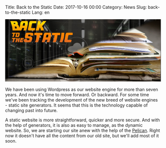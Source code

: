 Title: Back to the Static
Date: 2017-10-16 00:00
Category: News
Slug: back-to-the-static
Lang: en

![Back to the Static](images/2017-10-16-back-to-the-static.png)

We have been using Wordpress as our website engine for more than seven years. And now it's time to move forward. Or backward.
For some time we've been tracking the development of the new breed of website engines - static site generators.
It seems that this is the technology capable of changing past into future.

A static website is more straightforward, quicker and more secure. And with the help of generators, it is also as easy to manage, as the dynamic website.
So, we are starting our site anew with the help of the [Pelican](https://blog.getpelican.com/).
Right now it doesn't have all the content from our old site, but we'll add most of it soon.
